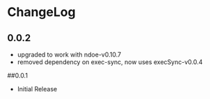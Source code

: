# ChangeLog

## 0.0.2
- upgraded to work with ndoe-v0.10.7
- removed dependency on exec-sync, now uses execSync-v0.0.4


##0.0.1
- Initial Release

